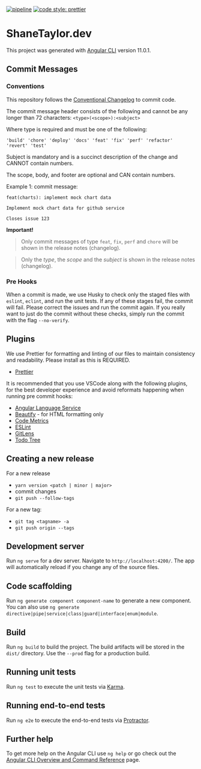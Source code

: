 [![pipeline](https://github.com/TaylorShane/shanetaylor.dev/actions/workflows/node.js.yml/badge.svg)](https://github.com/TaylorShane/shanetaylor.dev/actions/workflows/node.js.yml)
[![code style: prettier](https://img.shields.io/badge/code_style-prettier-ff69b4.svg)](https://github.com/prettier/prettier)

# ShaneTaylor.dev

This project was generated with [Angular CLI](https://github.com/angular/angular-cli) version 11.0.1.

## Commit Messages <a name="CommitMessages"><a>

### Conventions <a name="CommitMessageConventions"><a>

This repository follows the [Conventional Changelog](https://github.com/conventional-changelog/conventional-changelog/tree/master/packages/conventional-changelog-angular) to commit code.

The commit message header consists of the following and cannot be any longer than 72 characters:
`<type>(<scope>):<subject>`

Where type is required and must be one of the following:

```
'build' 'chore' 'deploy' 'docs' 'feat' 'fix' 'perf' 'refactor' 'revert' 'test'
```

Subject is mandatory and is a succinct description of the change and CANNOT contain numbers.

The scope, body, and footer are optional and CAN contain numbers.

Example 1: commit message:

```
feat(charts): implement mock chart data

Implement mock chart data for github service

Closes issue 123
```

**Important!**

> Only commit messages of type `feat`, `fix`, `perf` and `chore` will be shown in the release notes (changelog).

> Only the _type_, the _scope_ and the _subject_ is shown in the release notes (changelog).

### Pre Hooks <a name="PreHooks"><a>

When a commit is made, we use Husky to check only the staged files with `eslint`, `eclint`, and run the unit tests. If any of these stages fail, the commit will fail. Please correct the issues and run the commit again. If you really want to just do the commit without these checks, simply run the commit with the flag `--no-verify`.

## Plugins <a name="Plugins"><a>

We use Prettier for formatting and linting of our files to maintain consistency and readability. Please install as this is REQUIRED.

- [Prettier](https://marketplace.visualstudio.com/items?itemName=esbenp.prettier-vscode)

It is recommended that you use VSCode along with the following plugins, for the best developer experience and avoid reformats happening when running pre commit hooks:

- [Angular Language Service](https://marketplace.visualstudio.com/items?itemName=Angular.ng-template)
- [Beautify](https://marketplace.visualstudio.com/items?itemName=HookyQR.beautify) - for HTML formatting only
- [Code Metrics](https://marketplace.visualstudio.com/items?itemName=kisstkondoros.vscode-codemetrics)
- [ESLint](https://marketplace.visualstudio.com/items?itemName=dbaeumer.vscode-eslint)
- [GitLens](https://marketplace.visualstudio.com/items?itemName=eamodio.gitlens)
- [Todo Tree](https://marketplace.visualstudio.com/items?itemName=Gruntfuggly.todo-tree)

## Creating a new release

For a new release

- `yarn version <patch | minor | major>`
- commit changes
- `git push --follow-tags`

For a new tag:

- `git tag <tagname> -a`
- `git push origin --tags`

## Development server

Run `ng serve` for a dev server. Navigate to `http://localhost:4200/`. The app will automatically reload if you change any of the source files.

## Code scaffolding

Run `ng generate component component-name` to generate a new component. You can also use `ng generate directive|pipe|service|class|guard|interface|enum|module`.

## Build

Run `ng build` to build the project. The build artifacts will be stored in the `dist/` directory. Use the `--prod` flag for a production build.

## Running unit tests

Run `ng test` to execute the unit tests via [Karma](https://karma-runner.github.io).

## Running end-to-end tests

Run `ng e2e` to execute the end-to-end tests via [Protractor](http://www.protractortest.org/).

## Further help

To get more help on the Angular CLI use `ng help` or go check out the [Angular CLI Overview and Command Reference](https://angular.io/cli) page.
